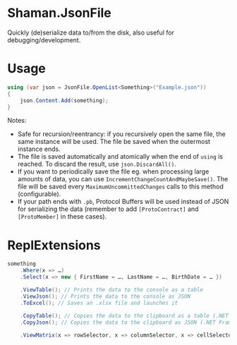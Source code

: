 # Shaman.JsonFile

Quickly (de)serialize data to/from the disk, also useful for debugging/development.

# Usage
```csharp
using (var json = JsonFile.OpenList<Something>("Example.json"))
{
    json.Content.Add(something);
}
```
Notes:
* Safe for recursion/reentrancy: if you recursively open the same file, the same instance will be used. The file be saved when the outermost instance ends.
* The file is saved automatically and atomically when the end of `using` is reached. To discard the result, use `json.DiscardAll()`.
* If you want to periodically save the file eg. when processing large amounts of data, you can use `IncrementChangeCountAndMaybeSave()`. The file will be saved every `MaximumUncommittedChanges` calls to this method (configurable).
* If your path ends with `.pb`, Protocol Buffers will be used instead of JSON for serializing the data (remember to add `[ProtoContract]` and `[ProtoMember]` in these cases).

# ReplExtensions
```csharp
something
    .Where(x => …)
    .Select(x => new { FirstName = …, LastName = …, BirthDate = … })

    .ViewTable(); // Prints the data to the console as a table
    .ViewJson(); // Prints the data to the console as JSON
    .ToExcel(); // Saves an .xlsx file and launches it
    
    .CopyTable(); // Copies the data to the clipboard as a table (.NET Framework only)
    .CopyJson(); // Copies the data to the clipboard as JSON (.NET Framework only)

    .ViewMatrix(x => rowSelector, x => columnSelector, x => cellSelector); // Prints a 2D matrix
```